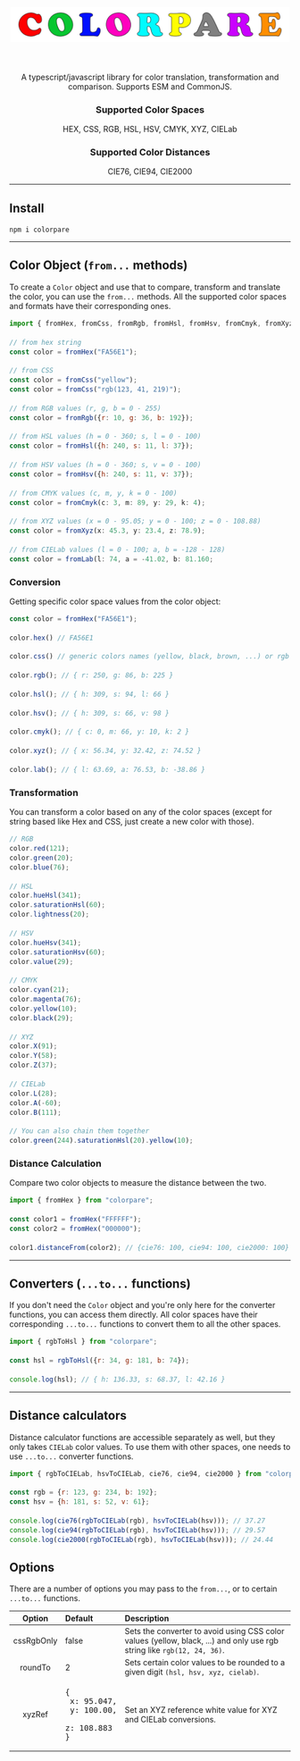 <h1 align="center" style="font-size: 60px">
</br>
  <img width="500px" src="logo/v1.svg" />
</br>
</h1>
<article>
  <p align="center">
  A typescript/javascript library for color translation, transformation and comparison. Supports ESM and CommonJS.
  </p>
</article>
<article>
<h3 align="center">
Supported Color Spaces
</h3>
<p align="center" >
HEX, CSS, RGB, HSL, HSV, CMYK, XYZ, CIELab
</p>
</article>
<article>
<h3 align="center">
Supported Color Distances
</h3>
<p align="center" >
CIE76, CIE94, CIE2000
</p>
</article>

---

## Install
```
npm i colorpare
```

---

## Color Object (`from...` methods)

To create a `Color` object and use that to compare, transform and translate the color, you can use the `from...` methods. All the supported color spaces and formats have their corresponding ones.

```javascript
import { fromHex, fromCss, fromRgb, fromHsl, fromHsv, fromCmyk, fromXyz, fromCIELab } from "colorpare";

// from hex string
const color = fromHex("FA56E1");

// from CSS
const color = fromCss("yellow");
const color = fromCss("rgb(123, 41, 219)");

// from RGB values (r, g, b = 0 - 255)
const color = fromRgb({r: 10, g: 36, b: 192});

// from HSL values (h = 0 - 360; s, l = 0 - 100)
const color = fromHsl({h: 240, s: 11, l: 37});

// from HSV values (h = 0 - 360; s, v = 0 - 100)
const color = fromHsv({h: 240, s: 11, v: 37});

// from CMYK values (c, m, y, k = 0 - 100)
const color = fromCmyk(c: 3, m: 89, y: 29, k: 4);

// from XYZ values (x = 0 - 95.05; y = 0 - 100; z = 0 - 108.88)
const color = fromXyz(x: 45.3, y: 23.4, z: 78.9);

// from CIELab values (l = 0 - 100; a, b = -128 - 128)
const color = fromLab(l: 74, a = -41.02, b: 81.160;
```
### Conversion
Getting specific color space values from the color object:
```js
const color = fromHex("FA56E1");

color.hex() // FA56E1

color.css() // generic colors names (yellow, black, brown, ...) or rgb string like rgb(32, 88, 51)

color.rgb(); // { r: 250, g: 86, b: 225 }

color.hsl(); // { h: 309, s: 94, l: 66 }

color.hsv(); // { h: 309, s: 66, v: 98 }

color.cmyk(); // { c: 0, m: 66, y: 10, k: 2 }

color.xyz(); // { x: 56.34, y: 32.42, z: 74.52 }

color.lab(); // { l: 63.69, a: 76.53, b: -38.86 }
```
### Transformation
You can transform a color based on any of the color spaces (except for string based like Hex and CSS, just create a new color with those).
```js
// RGB
color.red(121);
color.green(20);
color.blue(76);

// HSL
color.hueHsl(341);
color.saturationHsl(60);
color.lightness(20);

// HSV
color.hueHsv(341);
color.saturationHsv(60);
color.value(29);

// CMYK
color.cyan(21);
color.magenta(76);
color.yellow(10);
color.black(29);

// XYZ
color.X(91);
color.Y(58);
color.Z(37);

// CIELab
color.L(28);
color.A(-60);
color.B(111);

// You can also chain them together
color.green(244).saturationHsl(20).yellow(10);
```
### Distance Calculation
Compare two color objects to measure the distance between the two.
```js
import { fromHex } from "colorpare";

const color1 = fromHex("FFFFFF");
const color2 = fromHex("000000");

color1.distanceFrom(color2); // {cie76: 100, cie94: 100, cie2000: 100}
```

---

## Converters (`...to...` functions)
If you don't need the `Color` object and you're only here for the converter functions, you can access them directly. All color spaces have their corresponding `...to...` functions to convert them to all the other spaces.
```js
import { rgbToHsl } from "colorpare";

const hsl = rgbToHsl({r: 34, g: 181, b: 74});

console.log(hsl); // { h: 136.33, s: 68.37, l: 42.16 }
```

---

## Distance calculators
Distance calculator functions are accessible separately as well, but they only takes `CIELab` color values. To use them with other spaces, one needs to use `...to...` converter functions.

```js
import { rgbToCIELab, hsvToCIELab, cie76, cie94, cie2000 } from "colorpare";

const rgb = {r: 123, g: 234, b: 192};
const hsv = {h: 181, s: 52, v: 61};

console.log(cie76(rgbToCIELab(rgb), hsvToCIELab(hsv))); // 37.27
console.log(cie94(rgbToCIELab(rgb), hsvToCIELab(hsv))); // 29.57
console.log(cie2000(rgbToCIELab(rgb), hsvToCIELab(hsv))); // 24.44
```

## Options
There are a number of options you may pass to the `from...`, or to certain `...to...` functions.

| Option | Default | Description |
| :---: | :---- | :---- |
| cssRgbOnly | false | Sets the converter to avoid using CSS color values (yellow, black, ...) and only use rgb string like `rgb(12, 24, 36)`. |
| roundTo | 2 | Sets certain color values to be rounded to a given digit `(hsl, hsv, xyz, cielab)`. |
| xyzRef | <pre>{<br>  x: 95.047,<br>  y: 100.00,<br>  z: 108.883<br>}</pre> | Set an XYZ reference white value for XYZ and CIELab conversions. |